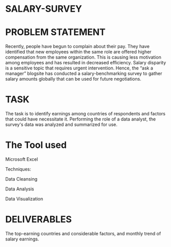 # SALARY-SURVEY


# PROBLEM STATEMENT

Recently, people have begun to complain about their pay. They have identified that new employees within the same role are offered higher compensation from the same organization. This is causing less motivation among employees and has resulted in decreased efficiency. Salary disparity is a sensitive topic that requires urgent intervention. Hence, the “ask a manager” blogsite has conducted a salary-benchmarking survey to gather salary amounts globally that can be used for future negotiations.

# TASK

The task is to identify earnings among countries of respondents and factors that could have necessitate it. Performing the role of a data analyst, the survey's data was analyzed and summarized for use.


# The Tool used
Microsoft Excel

Techniques:

Data Cleansing

Data Analysis

Data Visualization

# DELIVERABLES

The top-earning countries and considerable factors, and monthly trend of salary earnings.
